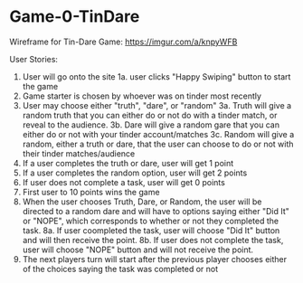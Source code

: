 # Game-0-TinDare

Wireframe for Tin-Dare Game: https://imgur.com/a/knpyWFB

User Stories:
1. User will go onto the site
    1a. user clicks "Happy Swiping" button to start the game 
2. Game starter is chosen by whoever was on tinder most recently
3. User may choose either "truth", "dare", or "random"
    3a. Truth will give a random truth that you can either do or not do with a tinder match, or reveal to the audience. 
    3b. Dare will give a random gare that you can either do or not with your tinder account/matches
    3c. Random will give a random, either a truth or dare, that the user can choose to do or not with their tinder matches/audience
4. If a user completes the truth or dare, user will get 1 point 
5. If a user completes the random option, user will get 2 points
6. If user does not complete a task, user will get 0 points 
7. First user to 10 points wins the game 
8. When the user chooses Truth, Dare, or Random, the user will be directed to a random dare and will have to options saying either "Did It" or "NOPE", which corresponds to whether or not they completed the task. 
    8a. If user coompleted the task, user will choose "Did It" button and will then receive the point. 
    8b. If user does not complete the task, user will choose "NOPE" button and will not receive the point. 
9. The next players turn will start after the previous player chooses either of the choices saying the task was completed or not 